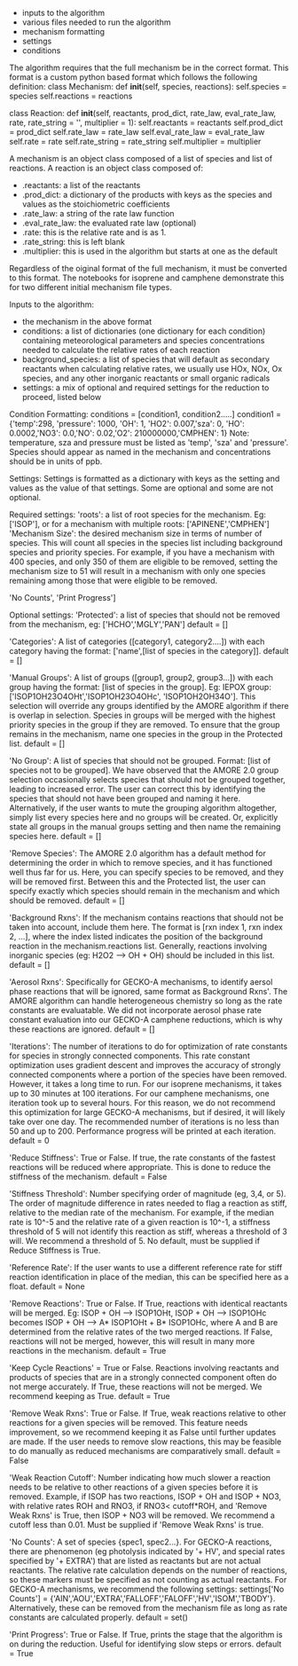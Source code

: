 - inputs to the algorithm
- various files needed to run the algorithm
- mechanism formatting
- settings
- conditions


The algorithm requires that the full mechanism be in the correct format. This format is a custom python based format which follows the following definition:
class Mechanism:
    def __init__(self, species, reactions):
        self.species = species
        self.reactions = reactions

class Reaction:
    def __init__(self, reactants, prod_dict, rate_law, eval_rate_law, rate, rate_string = '', multiplier = 1):
        self.reactants = reactants
        self.prod_dict = prod_dict
        self.rate_law = rate_law
        self.eval_rate_law = eval_rate_law
        self.rate = rate
        self.rate_string = rate_string
        self.multiplier = multiplier

A mechanism is an object class composed of a list of species and list of reactions. 
A reaction is an object class composed of:
- .reactants: a list of the reactants
- .prod_dict: a dictionary of the products with keys as the species and values as the stoichiometric coefficients
- .rate_law: a string of the rate law function
- .eval_rate_law: the evaluated rate law (optional)
- .rate: this is the relative rate and is as 1.
- .rate_string: this is left blank
- .multiplier: this is used in the algorithm but starts at one as the default

Regardless of the oiginal format of the full mechanism, it must be converted to this format. 
The notebooks for isoprene and camphene demonstrate this for two different initial mechanism file types.


Inputs to the algorithm:
- the mechanism in the above format
- conditions: a list of dictionaries (one dictionary for each condition) containing meteorological parameters and species concentrations needed to calculate the relative rates of each reaction
- background_species: a list of species that will default as secondary reactants when calculating relative rates, we usually use HOx, NOx, Ox species, and any other inorganic reactants or small organic radicals
- settings: a mix of optional and required settings for the reduction to proceed, listed below

Condition Formatting: 
conditions = [condition1, condition2.....]
condition1 = {'temp':298, 'pressure': 1000, 'OH': 1, 'HO2': 0.007,'sza': 0, 'HO': 0.0002,'NO3': 0.0,'NO': 0.02,'O2': 210000000,'CMPHEN': 1}
Note: temperature, sza and pressure must be listed as 'temp', 'sza' and 'pressure'. Species should appear as named in the mechanism and concentrations should be in units of ppb. 

Settings:
Settings is formatted as a dictionary with keys as the setting and values as the value of that settings. Some are optional and some are not optional.

Required settings:
'roots': a list of root species for the mechanism. Eg: ['ISOP'], or for a mechanism with multiple roots: ['APINENE','CMPHEN']
'Mechanism Size': the desired mechanism size in terms of number of species. This will count all species in the species list including background species and priority species. 
For example, if you have a mechanism with 400 species, and only 350 of them are eligible to be removed, setting the mechanism size to 51 will result in a mechanism with only one species remaining among those that were eligible to be removed.


'No Counts',  'Print Progress']

Optional settings:
'Protected': a list of species that should not be removed from the mechanism, eg: ['HCHO','MGLY','PAN']
default = []

'Categories': A list of categories ([category1, category2....]) with each category having the format: ['name',[list of species in the category]].
default = []

'Manual Groups': A list of groups ([group1, group2, group3...]) with each group having the format: [list of species in the group]. Eg: IEPOX group: ['ISOP1OH23O4OHt','ISOP1OH23O4OHc', 'ISOP1OH2OH34O'].
This selection will override any groups identified by the AMORE algorithm if there is overlap in selection. Species in groups will be merged with the highest priority species in the group if they are removed. To ensure that the group remains in the mechanism, name one species in the group in the Protected list. 
default = []

'No Group': A list of species that should not be grouped. Format: [list of species not to be grouped]. We have observed that the AMORE 2.0 group selection occasionally selects species that should not be grouped together, leading to increased error. The user can correct this by identifying the species that should not have been grouped and naming it here. Alternatively, if the user wants to mute the grouping algorithm altogether, simply list every species here and no groups will be created. Or, explicitly state all groups in the manual groups setting and then name the remaining species here. 
default = []

'Remove Species': The AMORE 2.0 algorithm has a default method for determining the order in which to remove species, and it has functioned well thus far for us. Here, you can specify species to be removed, and they will be removed first. Between this and the Protected list, the user can specify exactly which species should remain in the mechanism and which should be removed.
default = []

'Background Rxns': If the mechanism contains reactions that should not be taken into account, include them here. The format is [rxn index 1, rxn index 2, ...], where the index listed indicates the position of the background reaction in the mechanism.reactions list. Generally, reactions involving inorganic species (eg: H2O2 --> OH + OH) should be included in this list. 
default = []

'Aerosol Rxns': Specifically for GECKO-A mechanisms, to identify aersol phase reactions that will be ignored, same format as Background Rxns'. The AMORE algorithm can handle heterogeneous chemistry so long as the rate constants are evaluatable. We did not incorporate aerosol phase rate constant evaluation into our GECKO-A camphene reductions, which is why these reactions are ignored. 
default = []

'Iterations': The number of iterations to do for optimization of rate constants for species in strongly connected components. This rate constant optimization uses gradient descent and improves the accuracy of strongly connected components where a portion of the species have been removed. However, it takes a long time to run. For our isoprene mechanisms, it takes up to 30 minutes at 100 iterations. For our camphene mechanisms, one iteration took up to several hours. For this reason, we do not recommend this optimization for large GECKO-A mechanisms, but if desired, it will likely take over one day. The recommended number of iterations is no less than 50 and up to 200. Performance progress will be printed at each iteration. 
default = 0

'Reduce Stiffness': True or False. If true, the rate constants of the fastest reactions will be reduced where appropriate. This is done to reduce the stiffness of the mechanism. 
default = False

'Stiffness Threshold': Number specifying order of magnitude (eg, 3,4, or 5). The order of magnitude difference in rates needed to flag a reaction as stiff, relative to the median rate of the mechanism. For example, if the median rate is 10^-5 and the relative rate of a given reaction is 10^-1, a stiffness threshold of 5 will not identify this reaction as stiff, whereas a threshold of 3 will. We recommend a threshold of 5. 
No default, must be supplied if Reduce Stiffness is True. 

'Reference Rate': If the user wants to use a different reference rate for stiff reaction identification in place of the median, this can be specified here as a float. 
default = None

'Remove Reactions': True or False. If True, reactions with identical reactants will be merged. Eg: ISOP + OH --> ISOP1OHt, ISOP + OH --> ISOP1OHc becomes ISOP + OH --> A* ISOP1OHt + B* ISOP1OHc, where A and B are determined from the relative rates of the two merged reactions. If False, reactions will not be merged, however, this will result in many more reactions in the mechanism. 
default = True

'Keep Cycle Reactions' = True or False. Reactions involving reactants and products of species that are in a strongly connected component often do not merge accurately. If True, these reactions will not be merged. We recommend keeping as True.
default = True

'Remove Weak Rxns': True or False. If True, weak reactions relative to other reactions for a given species will be removed. This feature needs improvement, so we recommend keeping it as False until further updates are made. If the user needs to remove slow reactions, this may be feasible to do manually as reduced mechanisms are comparatively small. 
default = False

'Weak Reaction Cutoff': Number indicating how much slower a reaction needs to be relative to other reactions of a given species before it is removed. Example, if ISOP has two reactions, ISOP + OH and ISOP + NO3, with relative rates ROH and RNO3, if RNO3< cutoff*ROH, and 'Remove Weak Rxns' is True, then ISOP + NO3 will be removed. We recommend a cutoff less than 0.01. 
Must be supplied if 'Remove Weak Rxns' is true. 

'No Counts': A set of species {spec1, spec2...}. For GECKO-A reactions, there are phenomenon (eg photolysis indicated by '+ HV', and special rates specified by '+ EXTRA') that are listed as reactants but are not actual reactants. The relative rate calculation depends on the number of reactions, so these markers must be specified as not counting as actual reactants. For GECKO-A mechanisms, we recommend the following settings:
settings['No Counts'] = {'AIN','AOU','EXTRA','FALLOFF','FALOFF','HV','ISOM','TBODY'}. Alternatively, these can be removed from the mechanism file as long as rate constants are calculated properly. 
default = set()

'Print Progress': True or False. If True, prints the stage that the algorithm is on during the reduction. Useful for identifying slow steps or errors. 
default = True

